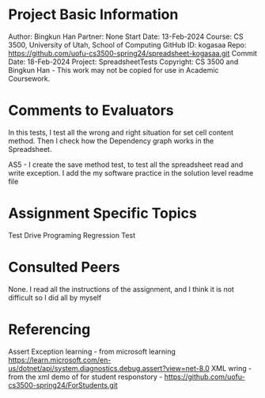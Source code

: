 # Project Basic Information
Author: Bingkun Han
Partner: None
Start Date: 13-Feb-2024
Course: CS 3500, University of Utah, School of Computing
GitHub ID: kogasaa
Repo: https://github.com/uofu-cs3500-spring24/spreadsheet-kogasaa.git
Commit Date: 18-Feb-2024
Project: SpreadsheetTests
Copyright: CS 3500 and Bingkun Han - This work may not be copied for use in Academic Coursework.

# Comments to Evaluators
In this tests, I test all the wrong and right situation for set cell content method. Then I check how the 
Dependency graph works in the Spreadsheet.

AS5 - I create the save method test, to test all the spreadsheet read and write exception. I add the my software practice in the 
solution level readme file


# Assignment Specific Topics
Test Drive Programing
Regression Test

# Consulted Peers
None. I read all the instructions of the assignment, and I think it is not difficult so I did all by myself

# Referencing
Assert Exception learning - from microsoft learning https://learn.microsoft.com/en-us/dotnet/api/system.diagnostics.debug.assert?view=net-8.0
XML wring - from the xml demo of for student responstory - https://github.com/uofu-cs3500-spring24/ForStudents.git